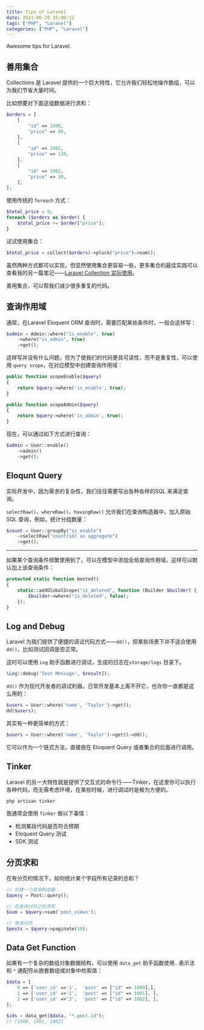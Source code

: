 ```yaml
---
title: Tips of Laravel
date: 2021-06-20 15:00:12
tags: ["PHP", "Laravel"]
categories: ["PHP", "Laravel"]
---
```


Awesome tips for Laravel.

<!-- more -->

## 善用集合
Collections 是 Laravel 提供的一个巨大特性，它允许我们轻松地操作数组，可以为我们节省大量时间。

比如想要对下面这组数据进行求和：

```php
$orders = [
    [
        "id" => 1000,
        "price" => 80,
    ],
    [
        "id" => 1001,
        "price" => 120,
    ],
    [
        "id" => 1002,
        "price" => 30,
    ],
];
```

使用传统的 `foreach` 方式：
```php
$total_price = 0;
foreach ($orders as $order) {
    $total_price += $order["price"];
}
```

试试使用集合：
```php
$total_price = collect($orders)->pluck("price")->sum();
```

虽然两种方式都可以实现，但显然使用集合更容易一些，更多集合的最佳实践可以查看我的另一篇笔记——[Laravel Collection 实际使用](https://www.0x2beace.com/the-actual-use-of-collection-in-laravel)。

善用集合，可以帮我们减少很多重复的代码。

## 查询作用域
通常，在Laravel Eloquent ORM 查询时，需要匹配某些条件时，一般会这样写：

```php
$admin = Admin::where("is_enable", true)
    ->where("is_admin", true)
    ->get();
```

这样写并没有什么问题，但为了使我们的代码更具可读性，而不是重复性，可以使用 `query scope`，在对应模型中创建查询作用域：

```php
public function scopeEnable($query)
{
    return $query->where('is_enable', true);
}

public function scopeAdmin($query)
{
    return $query->where('is_admin', true);
}
```

现在，可以通过如下方式进行查询：
```php
$admin = User::enable()
    ->admin()
    ->get();
```

## Eloqunt Query
实际开发中，因为需求的复杂性，我们往往需要写出各种各样的SQL 来满足查询。

`selectRaw()`、`whereRaw()`、`havingRaw()` 允许我们在查询构造器中，加入原始SQL 查询，例如，统计分组数量：

```php
$count = User::groupBy("is_enable")
    ->selectRaw("count(id) as aggregate")
    ->get();
```

-------

如果某个查询条件频繁使用到了，可以在模型中添加全局查询作用域，这样可以默认加上该查询条件：
```php
protected static function booted()
{
    static::addGlobalScope("is_deleted", function (Builder $builder) {
        $builder->where("is_deleted", false);
    });
}
```

## Log and Debug
Laravel 为我们提供了便捷的调试代码方式——`dd()`，但某些场景下并不适合使用 `dd()`，比如测试回调是否正常。

这时可以使用 `Log` 助手函数进行调试，生成的日志在`storage/logs` 目录下。

```php
\Log::debug('Test Message', $result]);
```

`dd()` 作为现代开发者的调试利器，日常开发基本上离不开它，也许你一直都是这么用的：

```php
$users = User::where('name', 'Taylor')->get();
dd($users);
```

其实有一种更简单的方式：
```php
$users = User::where('name', 'Taylor')->get()->dd();
```
它可以作为一个链式方法，直接放在 Eloquent Query 或者集合的后面进行调用。

## Tinker
Laravel 的另一大特性就是提供了交互式的命令行——Tinker，在这里你可以执行各种代码，而无需考虑环境，在某些时候，进行调试时是极为方便的。

```sh
php artisan tinker
```

我通常会使用 `Tinker` 做以下事情：
* 检测某段代码是否符合预期
* Eloquent Query 测试
* SDK 测试

## 分页求和
在有分页的情况下，如何统计某个字段所有记录的总和？

```php
// 创建一个查询构造器
$query = Post::query();

// 在查询分页之前求和
$sum = $query->sum('post_views');

// 查询分页
$posts = $query->paginate(10);
```

## Data Get Function
如果有一个复杂的数组对象数据结构，可以使用 `data_get` 助手函数使用`.` 表示法和 `*` 通配符从嵌套数组或对象中检索值：

```php
$data = [
    0 => ['user_id' =>'1',  'post' => ["id" => 1000],],
    1 => ['user_id' =>'2',  'post' => ["id" => 1001], ],
    2 => ['user_id' =>'3',  'post' => ["id" => 1002], ],
];

$ids = data_get($data, "*.post.id");
// [1000, 1001, 1002]
```